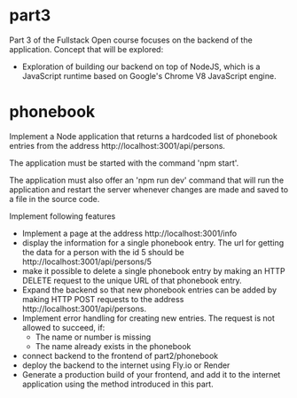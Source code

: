 # part3

Part 3 of the Fullstack Open course focuses on the backend of the application.
Concept that will be explored:
- Exploration of building our backend on top of NodeJS, which is a JavaScript runtime based on Google's Chrome V8 JavaScript engine.

# phonebook

Implement a Node application that returns a hardcoded list of phonebook entries from the address http://localhost:3001/api/persons.

The application must be started with the command 'npm start'.

The application must also offer an 'npm run dev' command that will run the application and restart the server whenever changes are made and saved to a file in the source code.

Implement following features
- Implement a page at the address http://localhost:3001/info
- display the information for a single phonebook entry. The url for getting the data for a person with the id 5 should be http://localhost:3001/api/persons/5
- make it possible to delete a single phonebook entry by making an HTTP DELETE request to the unique URL of that phonebook entry.
- Expand the backend so that new phonebook entries can be added by making HTTP POST requests to the address http://localhost:3001/api/persons.
- Implement error handling for creating new entries. The request is not allowed to succeed, if:
   - The name or number is missing
   - The name already exists in the phonebook
- connect backend to the frontend of part2/phonebook
- deploy the backend to the internet using Fly.io or Render
- Generate a production build of your frontend, and add it to the internet application using the method introduced in this part.
